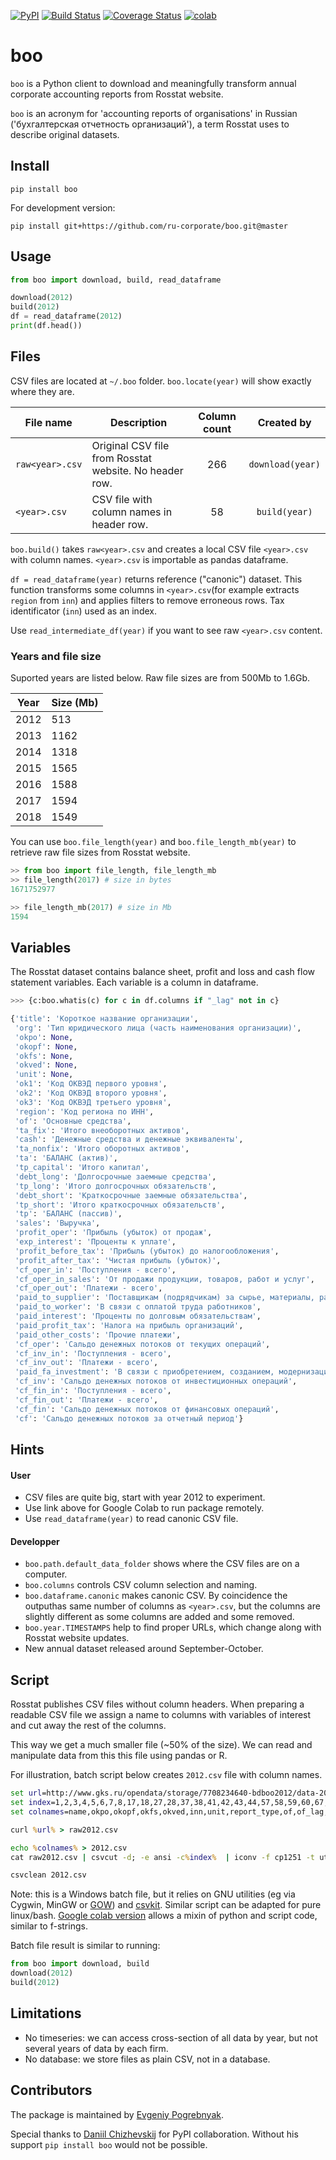 [![PyPI](https://img.shields.io/pypi/v/boo.svg)](https://pypi.python.org/pypi/boo/#history)
[![Build Status](https://travis-ci.com/ru-corporate/boo.svg?branch=master)](https://travis-ci.com/ru-corporate/boo)
[![Coverage Status](https://coveralls.io/repos/github/ru-corporate/boo/badge.svg?branch=master&service=github)](https://coveralls.io/github/ru-corporate/boo?branch=master)
[![colab](https://img.shields.io/badge/colab-launch-blue.svg)](https://colab.research.google.com/drive/11g70BD78BnM6PqVrT4uZ27zrNBQ2ae3s#scrollTo=YD-la400CQyT)

# boo

`boo` is a Python client to download and meaningfully transform annual corporate accounting reports from Rosstat website. 

`boo` is an acronym for 'accounting reports of organisations' in Russian ('бухгалтерская отчетность организаций'),
a term Rosstat uses to describe original datasets.


## Install

```
pip install boo
```

For development version:

```
pip install git+https://github.com/ru-corporate/boo.git@master
```

## Usage

```python
from boo import download, build, read_dataframe

download(2012)
build(2012)
df = read_dataframe(2012)
print(df.head())
```

## Files

CSV files are located at `~/.boo` folder. `boo.locate(year)` will show exactly where they are.


File name     | Description  | Column count |  Created by 
--------------|--------------|:------------:|:------------:
`raw<year>.csv` | Original CSV file from Rosstat website. No header row.    | 266 | `download(year)`
`<year>.csv` | CSV file with column names in header row.  | 58 | `build(year)`

`boo.build()` takes `raw<year>.csv` and creates a local CSV file `<year>.csv` with column names.  `<year>.csv` is importable as pandas dataframe. 

`df = read_dataframe(year)` returns reference ("canonic") dataset. This function transforms some columns in `<year>.csv`(for example extracts `region` from `inn`) and applies filters to remove erroneous rows. Tax identificator (`inn`) used as an index.

Use `read_intermediate_df(year)` if you want to see raw `<year>.csv` content.

### Years and file size

Suported years are listed below. Raw file sizes are from 500Mb to 1.6Gb. 

|   Year |   Size (Mb) |
|--------|-------------|
|   2012 |         513 |
|   2013 |        1162 |
|   2014 |        1318 |
|   2015 |        1565 |
|   2016 |        1588 |
|   2017 |        1594 |
|   2018 |        1549 |

You can use `boo.file_length(year)` and `boo.file_length_mb(year)` to retrieve raw file sizes from Rosstat website. 

```python
>> from boo import file_length, file_length_mb
>> file_length(2017) # size in bytes
1671752977

>> file_length_mb(2017) # size in Mb
1594
```

## Variables

The Rosstat dataset contains balance sheet, profit and loss and cash flow statement variables. Each variable is a column in dataframe. 

```python
>>> {c:boo.whatis(c) for c in df.columns if "_lag" not in c}

{'title': 'Короткое название организации',
 'org': 'Тип юридического лица (часть наименования организации)',
 'okpo': None,
 'okopf': None,
 'okfs': None,
 'okved': None,
 'unit': None,
 'ok1': 'Код ОКВЭД первого уровня',
 'ok2': 'Код ОКВЭД второго уровня',
 'ok3': 'Код ОКВЭД третьего уровня',
 'region': 'Код региона по ИНН',
 'of': 'Основные средства',
 'ta_fix': 'Итого внеоборотных активов',
 'cash': 'Денежные средства и денежные эквиваленты',
 'ta_nonfix': 'Итого оборотных активов',
 'ta': 'БАЛАНС (актив)',
 'tp_capital': 'Итого капитал',
 'debt_long': 'Долгосрочные заемные средства',
 'tp_long': 'Итого долгосрочных обязательств',
 'debt_short': 'Краткосрочные заемные обязательства',
 'tp_short': 'Итого краткосрочных обязательств',
 'tp': 'БАЛАНС (пассив)',
 'sales': 'Выручка',
 'profit_oper': 'Прибыль (убыток) от продаж',
 'exp_interest': 'Проценты к уплате',
 'profit_before_tax': 'Прибыль (убыток) до налогообложения',
 'profit_after_tax': 'Чистая прибыль (убыток)',
 'cf_oper_in': 'Поступления - всего',
 'cf_oper_in_sales': 'От продажи продукции, товаров, работ и услуг',
 'cf_oper_out': 'Платежи - всего',
 'paid_to_supplier': 'Поставщикам (подрядчикам) за сырье, материалы, работы, услуги',
 'paid_to_worker': 'В связи с оплатой труда работников',
 'paid_interest': 'Проценты по долговым обязательствам',
 'paid_profit_tax': 'Налога на прибыль организаций',
 'paid_other_costs': 'Прочие платежи',
 'cf_oper': 'Сальдо денежных потоков от текущих операций',
 'cf_inv_in': 'Поступления - всего',
 'cf_inv_out': 'Платежи - всего',
 'paid_fa_investment': 'В связи с приобретением, созданием, модернизацией, реконструкцией и подготовкой к использованию внеоборотны активов',
 'cf_inv': 'Сальдо денежных потоков от инвестиционных операций',
 'cf_fin_in': 'Поступления - всего',
 'cf_fin_out': 'Платежи - всего',
 'cf_fin': 'Сальдо денежных потоков от финансовых операций',
 'cf': 'Сальдо денежных потоков за отчетный период'}
```

## Hints

#### User

- CSV files are quite big, start with year 2012 to experiment.
- Use link above for Google Colab to run package remotely.
- Use `read_dataframe(year)` to read canonic CSV file. 

#### Developper

- `boo.path.default_data_folder` shows where the CSV files are on a computer.
- `boo.columns` controls CSV column selection and naming.
- `boo.dataframe.canonic` makes canonic CSV. By coincidence the outputhas same number of columns as `<year>.csv`, but the columns are slightly different as some columns are added and some removed.
- `boo.year.TIMESTAMPS` help to find proper URLs, which change along with Rosstat website updates. 
- New annual dataset released around September-October.

## Script

Rosstat publishes CSV files without column headers. 
When preparing a readable CSV file we assign a name to columns
with variables of interest and cut away the rest of the columns. 

This way we get a much smaller file (~50% of the size). We can read 
and manipulate data from this this file using pandas or R. 

For illustration, batch script below creates `2012.csv` file with column names.

```bat
set url=http://www.gks.ru/opendata/storage/7708234640-bdboo2012/data-20190329t000000-structure-20121231t000000.csv
set index=1,2,3,4,5,6,7,8,17,18,27,28,37,38,41,42,43,44,57,58,59,60,67,68,69,70,79,80,81,82,83,84,93,94,99,100,105,106,117,118,204,205,209,210,211,212,213,214,215,216,222,223,228,229,235,240,241,266 
set colnames=name,okpo,okopf,okfs,okved,inn,unit,report_type,of,of_lag,ta_fix,ta_fix_lag,cash,cash_lag,ta_nonfix,ta_nonfix_lag,ta,ta_lag,tp_capital,tp_capital_lag,debt_long,debt_long_lag,tp_long,tp_long_lag,debt_short,debt_short_lag,tp_short,tp_short_lag,tp,tp_lag,sales,sales_lag,profit_oper,profit_oper_lag,exp_interest,exp_interest_lag,profit_before_tax,profit_before_tax_lag,profit_after_tax,profit_after_tax_lag,cf_oper_in,cf_oper_in_sales,cf_oper_out,paid_to_supplier,paid_to_worker,paid_interest,paid_profit_tax,paid_other_costs,cf_oper,cf_inv_in,cf_inv_out,paid_fa_investment,cf_inv,cf_fin_in,cf_fin_out,cf_fin,cf,date_published

curl %url% > raw2012.csv

echo %colnames% > 2012.csv
cat raw2012.csv | csvcut -d; -e ansi -c%index%  | iconv -f cp1251 -t utf-8 >> 2012.csv

csvclean 2012.csv
```

Note: this is a Windows batch file, but it relies on GNU utilities (eg via Cygwin, MinGW or [GOW](https://github.com/bmatzelle/gow/wiki)) and [csvkit](https://csvkit.readthedocs.io/en/latest/). Similar script can be adapted for pure linux/bash. [Google colab version](https://colab.research.google.com/drive/1FtwoYfBxzDjGyeQ-BPvcDa6k27DpzuVW) allows a mixin of python and script code, similar to f-strings.

Batch file result is similar to running: 

```python 
from boo import download, build
download(2012)
build(2012)
```

## Limitations

- No timeseries: we can access cross-section of all data by year, but not several years of data by each firm. 
- No database: we store files as plain CSV, not in a database.

## Contributors

The package is maintained by [Evgeniy Pogrebnyak](https://github.com/epogrebnyak).

Special thanks to [Daniil Chizhevskij](https://daniilchizhevskij.ml/) for PyPI collaboration. Without his support `pip install boo` would not be possible.

